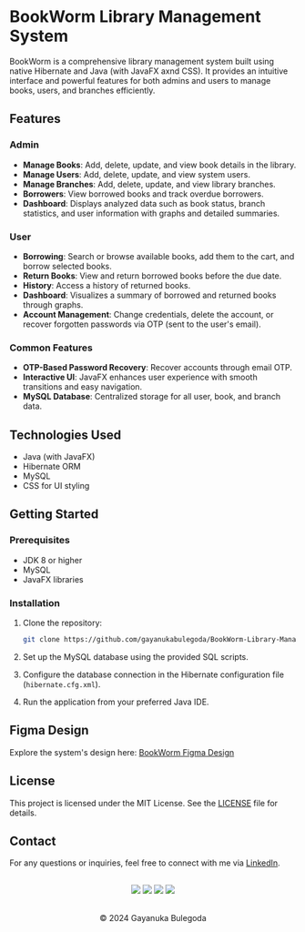 # BookWorm Library Management System

BookWorm is a comprehensive library management system built using native Hibernate and Java (with JavaFX axnd CSS). It provides an intuitive interface and powerful features for both admins and users to manage books, users, and branches efficiently.

## Features

### Admin
- **Manage Books**: Add, delete, update, and view book details in the library.
- **Manage Users**: Add, delete, update, and view system users.
- **Manage Branches**: Add, delete, update, and view library branches.
- **Borrowers**: View borrowed books and track overdue borrowers.
- **Dashboard**: Displays analyzed data such as book status, branch statistics, and user information with graphs and detailed summaries.

### User
- **Borrowing**: Search or browse available books, add them to the cart, and borrow selected books.
- **Return Books**: View and return borrowed books before the due date.
- **History**: Access a history of returned books.
- **Dashboard**: Visualizes a summary of borrowed and returned books through graphs.
- **Account Management**: Change credentials, delete the account, or recover forgotten passwords via OTP (sent to the user's email).

### Common Features
- **OTP-Based Password Recovery**: Recover accounts through email OTP.
- **Interactive UI**: JavaFX enhances user experience with smooth transitions and easy navigation.
- **MySQL Database**: Centralized storage for all user, book, and branch data.

## Technologies Used
- Java (with JavaFX)
- Hibernate ORM
- MySQL
- CSS for UI styling

## Getting Started

### Prerequisites
- JDK 8 or higher
- MySQL
- JavaFX libraries

### Installation
1. Clone the repository:
   ```bash
   git clone https://github.com/gayanukabulegoda/BookWorm-Library-Management-System.git

2. Set up the MySQL database using the provided SQL scripts.

3. Configure the database connection in the Hibernate configuration file (`hibernate.cfg.xml`).

4. Run the application from your preferred Java IDE.

## Figma Design
Explore the system's design here: [BookWorm Figma Design](https://www.figma.com/community/file/1416800754483053647/bookworm-library-management-system)

## License
This project is licensed under the MIT License. See the [LICENSE](LICENSE) file for details.

## Contact
For any questions or inquiries, feel free to connect with me via [LinkedIn](https://www.linkedin.com/in/gayanuka-bulegoda-2b993127a).

##
<div align="center">
<a href="https://github.com/gayanukabulegoda" target="_blank"><img src = "https://img.shields.io/badge/GitHub-100000?style=for-the-badge&logo=github&logoColor=white"></a>
<a href="https://git-scm.com/" target="_blank"><img src = "https://img.shields.io/badge/Git-100000?style=for-the-badge&logo=git&logoColor=white"></a>
<a href="https://jdk.java.net/java-se-ri/11-MR2" target="_blank"><img src = "https://img.shields.io/badge/Java-100000?style=for-the-badge&logo=openjdk&logoColor=white"></a>
<a href="https://hibernate.org/orm/releases/5.6/" target="_blank"><img src = "https://img.shields.io/badge/Hibernate-100000?style=for-the-badge&logo=Hibernate&logoColor=white"></a>
</div> <br>
<p align="center">
  &copy; 2024 Gayanuka Bulegoda
</p>
